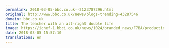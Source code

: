 ```yaml
---
permalink: 2018-03-05-bbc.co.uk--2123787296.html
original: http://www.bbc.co.uk/news/blogs-trending-43287546
domain: bbc.co.uk
title: The teacher with an alt-right double life
image: https://ichef-1.bbci.co.uk/news/1024/branded_news/F7BA/production/_100281436_blackboard2.jpg
date: 2018-03-05 15:57:10
translations: en
---
```


